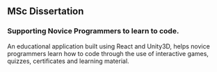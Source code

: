 ## MSc Dissertation

### Supporting Novice Programmers to learn to code.

An educational application built using React and Unity3D, helps novice programmers learn how to code through the use of interactive games, quizzes, certificates and learning material.
